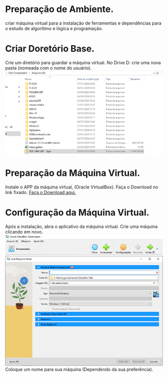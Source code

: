 # Preparação de Ambiente.
criar máquina virtual para a instalação de ferramentas e dependências para o estudo de algoritimo e lógica e programação.
# Criar Doretório Base.
Crie um diretório para guardar a máquina virtual. No Drive D: crie uma nova pasta (nomeada com o nome do usuário).
![alt text](image-2.png)
# Preparação da Máquina Virtual.
Instale o APP da máquina virtual, (Oracle VirtualBox). Faça o Download no link fixado.
<a href="https://www.virtualbox.org/wiki/Downloads"> Faça o Download aqui.</a>
# Configuração da Máquina Virtual.
Após a instalação, abra o aplicativo da máquina virtual. Crie uma máquina clicando em novo.
![alt text](image-3.png)
![alt text](image-4.png)
Coloque um nome para sua máquina (Dependendo da sua preferência).


